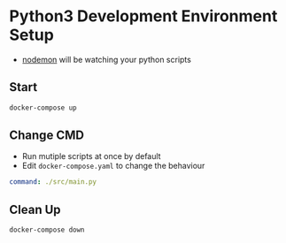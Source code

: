 # Python3 Development Environment Setup

-   [nodemon](https://www.npmjs.com/package/nodemon) will be watching your python scripts

## Start

```bash
docker-compose up
```

## Change CMD

-   Run mutiple scripts at once by default
-   Edit `docker-compose.yaml` to change the behaviour

```yaml
command: ./src/main.py
```

## Clean Up

```bash
docker-compose down
```
